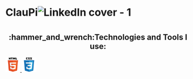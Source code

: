 # ClauPi![LinkedIn cover - 1](https://user-images.githubusercontent.com/86315221/145611835-90f78cdb-fe28-465f-8ebc-3c072c713b1d.jpg)
<h1 align="center"><samp> <Front-End Developer/> </samp></h1>

<h2 align="center">:hammer_and_wrench:Technologies and Tools I use:</h2>
  <a href="https://www.w3.org/html/" target="_blank"> <img src="https://raw.githubusercontent.com/devicons/devicon/master/icons/html5/html5-original-wordmark.svg" alt="html5" width="40" height="40"/> </a>
    <a href="https://www.w3schools.com/css/" target="_blank"> <img src="https://raw.githubusercontent.com/devicons/devicon/master/icons/css3/css3-original-wordmark.svg" alt="css3" width="40" height="40"/> </a>
